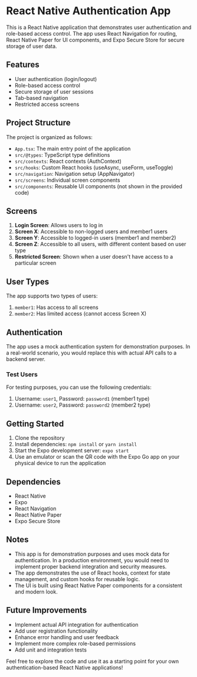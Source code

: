 # React Native Authentication App

This is a React Native application that demonstrates user authentication and role-based access control. The app uses React Navigation for routing, React Native Paper for UI components, and Expo Secure Store for secure storage of user data.

## Features

- User authentication (login/logout)
- Role-based access control
- Secure storage of user sessions
- Tab-based navigation
- Restricted access screens

## Project Structure

The project is organized as follows:

- `App.tsx`: The main entry point of the application
- `src/@types`: TypeScript type definitions
- `src/contexts`: React contexts (AuthContext)
- `src/hooks`: Custom React hooks (useAsync, useForm, useToggle)
- `src/navigation`: Navigation setup (AppNavigator)
- `src/screens`: Individual screen components
- `src/components`: Reusable UI components (not shown in the provided code)

## Screens

1. **Login Screen**: Allows users to log in
2. **Screen X**: Accessible to non-logged users and member1 users
3. **Screen Y**: Accessible to logged-in users (member1 and member2)
4. **Screen Z**: Accessible to all users, with different content based on user type
5. **Restricted Screen**: Shown when a user doesn't have access to a particular screen

## User Types

The app supports two types of users:

1. `member1`: Has access to all screens
2. `member2`: Has limited access (cannot access Screen X)

## Authentication

The app uses a mock authentication system for demonstration purposes. In a real-world scenario, you would replace this with actual API calls to a backend server.

### Test Users

For testing purposes, you can use the following credentials:

1. Username: `user1`, Password: `password1` (member1 type)
2. Username: `user2`, Password: `password2` (member2 type)

## Getting Started

1. Clone the repository
2. Install dependencies: `npm install` or `yarn install`
3. Start the Expo development server: `expo start`
4. Use an emulator or scan the QR code with the Expo Go app on your physical device to run the application

## Dependencies

- React Native
- Expo
- React Navigation
- React Native Paper
- Expo Secure Store

## Notes

- This app is for demonstration purposes and uses mock data for authentication. In a production environment, you would need to implement proper backend integration and security measures.
- The app demonstrates the use of React hooks, context for state management, and custom hooks for reusable logic.
- The UI is built using React Native Paper components for a consistent and modern look.

## Future Improvements

- Implement actual API integration for authentication
- Add user registration functionality
- Enhance error handling and user feedback
- Implement more complex role-based permissions
- Add unit and integration tests

Feel free to explore the code and use it as a starting point for your own authentication-based React Native applications!